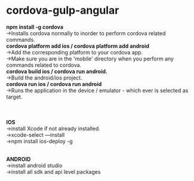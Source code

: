 # cordova-gulp-angular

<b>npm install -g cordova</b><br/>
  ->Installs cordova normally to inorder to perform cordova related commands.<br/>
<b>cordova platform add ios / cordova platform add android</b><br/>
  ->Add the corresponding platform to your cordova app.<br/>
  ->Make sure you are in the 'mobile' directory when you perform any commands related to cordova.<br/>
<b>cordova build ios / cordova run android.</b><br/>
  ->Build the android/ios project.<br/>
<b>cordova run ios / cordova run android</b><br/>
  ->Runs the application in the device / emulator - which ever is selected as target.<br/>
<br/><br/>  
<b>IOS</b>  <br/>
->install Xcode if not already installed.<br/>
->xcode-select —install<br/>
->npm install ios-deploy -g<br/>
<br/>

<b>ANDROID</b><br/>
->install android studio<br/>
->install all sdk and api level packages<br/>
